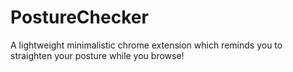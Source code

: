 # PostureChecker

A lightweight minimalistic chrome extension which reminds you to straighten your posture while you browse!
